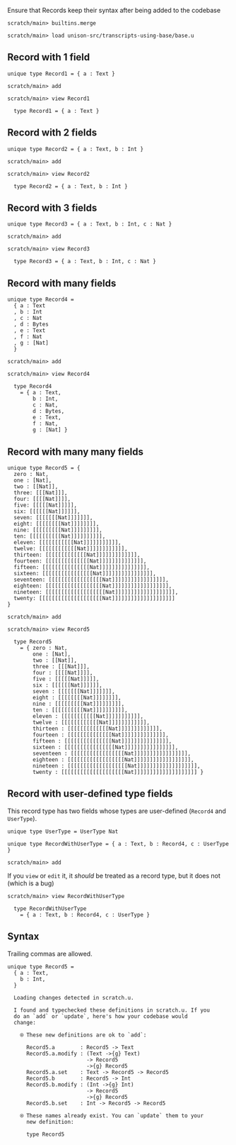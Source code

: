 Ensure that Records keep their syntax after being added to the codebase

``` ucm :hide
scratch/main> builtins.merge

scratch/main> load unison-src/transcripts-using-base/base.u
```

## Record with 1 field

``` unison :hide
unique type Record1 = { a : Text }
```

``` ucm :hide
scratch/main> add
```

``` ucm
scratch/main> view Record1

  type Record1 = { a : Text }
```

## Record with 2 fields

``` unison :hide
unique type Record2 = { a : Text, b : Int }
```

``` ucm :hide
scratch/main> add
```

``` ucm
scratch/main> view Record2

  type Record2 = { a : Text, b : Int }
```

## Record with 3 fields

``` unison :hide
unique type Record3 = { a : Text, b : Int, c : Nat }
```

``` ucm :hide
scratch/main> add
```

``` ucm
scratch/main> view Record3

  type Record3 = { a : Text, b : Int, c : Nat }
```

## Record with many fields

``` unison :hide
unique type Record4 =
  { a : Text
  , b : Int
  , c : Nat
  , d : Bytes
  , e : Text
  , f : Nat
  , g : [Nat]
  }
```

``` ucm :hide
scratch/main> add
```

``` ucm
scratch/main> view Record4

  type Record4
    = { a : Text,
        b : Int,
        c : Nat,
        d : Bytes,
        e : Text,
        f : Nat,
        g : [Nat] }
```

## Record with many many fields

``` unison :hide
unique type Record5 = {
  zero : Nat,
  one : [Nat],
  two : [[Nat]],
  three: [[[Nat]]],
  four: [[[[Nat]]]],
  five: [[[[[Nat]]]]],
  six: [[[[[[Nat]]]]]],
  seven: [[[[[[[Nat]]]]]]],
  eight: [[[[[[[[Nat]]]]]]]],
  nine: [[[[[[[[[Nat]]]]]]]]],
  ten: [[[[[[[[[[Nat]]]]]]]]]],
  eleven: [[[[[[[[[[[Nat]]]]]]]]]]],
  twelve: [[[[[[[[[[[[Nat]]]]]]]]]]]],
  thirteen: [[[[[[[[[[[[[Nat]]]]]]]]]]]]],
  fourteen: [[[[[[[[[[[[[[Nat]]]]]]]]]]]]]],
  fifteen: [[[[[[[[[[[[[[[Nat]]]]]]]]]]]]]]],
  sixteen: [[[[[[[[[[[[[[[[Nat]]]]]]]]]]]]]]]],
  seventeen: [[[[[[[[[[[[[[[[[Nat]]]]]]]]]]]]]]]]],
  eighteen: [[[[[[[[[[[[[[[[[[Nat]]]]]]]]]]]]]]]]]],
  nineteen: [[[[[[[[[[[[[[[[[[[Nat]]]]]]]]]]]]]]]]]]],
  twenty: [[[[[[[[[[[[[[[[[[[[Nat]]]]]]]]]]]]]]]]]]]]
}
```

``` ucm :hide
scratch/main> add
```

``` ucm
scratch/main> view Record5

  type Record5
    = { zero : Nat,
        one : [Nat],
        two : [[Nat]],
        three : [[[Nat]]],
        four : [[[[Nat]]]],
        five : [[[[[Nat]]]]],
        six : [[[[[[Nat]]]]]],
        seven : [[[[[[[Nat]]]]]]],
        eight : [[[[[[[[Nat]]]]]]]],
        nine : [[[[[[[[[Nat]]]]]]]]],
        ten : [[[[[[[[[[Nat]]]]]]]]]],
        eleven : [[[[[[[[[[[Nat]]]]]]]]]]],
        twelve : [[[[[[[[[[[[Nat]]]]]]]]]]]],
        thirteen : [[[[[[[[[[[[[Nat]]]]]]]]]]]]],
        fourteen : [[[[[[[[[[[[[[Nat]]]]]]]]]]]]]],
        fifteen : [[[[[[[[[[[[[[[Nat]]]]]]]]]]]]]]],
        sixteen : [[[[[[[[[[[[[[[[Nat]]]]]]]]]]]]]]]],
        seventeen : [[[[[[[[[[[[[[[[[Nat]]]]]]]]]]]]]]]]],
        eighteen : [[[[[[[[[[[[[[[[[[Nat]]]]]]]]]]]]]]]]]],
        nineteen : [[[[[[[[[[[[[[[[[[[Nat]]]]]]]]]]]]]]]]]]],
        twenty : [[[[[[[[[[[[[[[[[[[[Nat]]]]]]]]]]]]]]]]]]]] }
```

## Record with user-defined type fields

This record type has two fields whose types are user-defined (`Record4` and `UserType`).

``` unison :hide
unique type UserType = UserType Nat

unique type RecordWithUserType = { a : Text, b : Record4, c : UserType }
```

``` ucm :hide
scratch/main> add
```

If you `view` or `edit` it, it *should* be treated as a record type, but it does not (which is a bug)

``` ucm
scratch/main> view RecordWithUserType

  type RecordWithUserType
    = { a : Text, b : Record4, c : UserType }
```

## Syntax

Trailing commas are allowed.

``` unison
unique type Record5 =
  { a : Text,
    b : Int,
  }
```

``` ucm :added-by-ucm
  Loading changes detected in scratch.u.

  I found and typechecked these definitions in scratch.u. If you
  do an `add` or `update`, here's how your codebase would
  change:

    ⍟ These new definitions are ok to `add`:
    
      Record5.a        : Record5 -> Text
      Record5.a.modify : (Text ->{g} Text)
                         -> Record5
                         ->{g} Record5
      Record5.a.set    : Text -> Record5 -> Record5
      Record5.b        : Record5 -> Int
      Record5.b.modify : (Int ->{g} Int)
                         -> Record5
                         ->{g} Record5
      Record5.b.set    : Int -> Record5 -> Record5
    
    ⍟ These names already exist. You can `update` them to your
      new definition:
    
      type Record5
```
